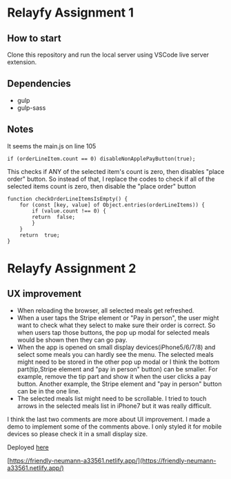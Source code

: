 # Relayfy Assignment 1

## How to start

Clone this repository and run the local server using VSCode live server extension.

## Dependencies

- gulp
- gulp-sass

## Notes

It seems the main.js on line 105

    if (orderLineItem.count == 0) disableNonApplePayButton(true);

This checks if ANY of the selected item's count is zero, then disables "place order" button.
So instead of that, I replace the codes to check if all of the selected items count is zero, then disable the "place order" button

```
function checkOrderLineItemsIsEmpty() {
	for (const [key, value] of Object.entries(orderLineItems)) {
		if (value.count !== 0) {
		return  false;
		}
	}
	return  true;
}
```

# Relayfy Assignment 2

## UX improvement

- When reloading the browser, all selected meals get refreshed.
- When a user taps the Stripe element or "Pay in person", the user might want to check what they select to make sure their order is correct. So when users tap those buttons, the pop up modal for selected meals would be shown then they can go pay.
- When the app is opened on small display devices(iPhone5/6/7/8) and select some meals you can hardly see the menu. The selected meals might need to be stored in the other pop up modal or I think the bottom part(tip,Stripe element and "pay in person" button) can be smaller. For example, remove the tip part and show it when the user clicks a pay button. Another example, the Stripe element and "pay in person" button can be in the one line.
- The selected meals list might need to be scrollable. I tried to touch arrows in the selected meals list in iPhone7 but it was really difficult.

I think the last two comments are more about UI improvement.
I made a demo to implement some of the comments above.
I only styled it for mobile devices so please check it in a small display size.

Deployed [here](https://friendly-neumann-a33561.netlify.app/)

[https://friendly-neumann-a33561.netlify.app/](https://friendly-neumann-a33561.netlify.app/)
